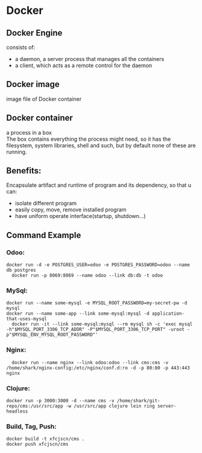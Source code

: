 # Docker

## Docker Engine
consists of:

* a daemon, a server process that manages all the containers
* a client, which acts as a remote control for the daemon
	
## Docker image
image file of Docker container

## Docker container
a process in a box  
The box contains everything the process might need, so it has the filesystem, system libraries, shell and such, but by default none of these are running. 


## Benefits:
Encapsulate artifact and runtime of program and its dependency, so that u can:

* isolate different program
* easily copy, move, remove installed program
* have uniform operate interface(startup, shutdown...)
            
        
## Command Example

### Odoo:  

  	docker run -d -e POSTGRES_USER=odoo -e POSTGRES_PASSWORD=odoo --name db postgres
	  docker run -p 8069:8069 --name odoo --link db:db -t odoo

### MySql:  

  	docker run --name some-mysql -e MYSQL_ROOT_PASSWORD=my-secret-pw -d mysql
  	docker run --name some-app --link some-mysql:mysql -d application-that-uses-mysql
	  docker run -it --link some-mysql:mysql --rm mysql sh -c 'exec mysql -h"$MYSQL_PORT_3306_TCP_ADDR" -P"$MYSQL_PORT_3306_TCP_PORT" -uroot -p"$MYSQL_ENV_MYSQL_ROOT_PASSWORD"'

### Nginx:  

	  docker run --name nginx --link odoo:odoo --link cms:cms -v /home/shark/nginx-config:/etc/nginx/conf.d:ro -d -p 80:80 -p 443:443 nginx
	
	
### Clojure:  

  	docker run -p 3000:3000 -d --name cms -v /home/shark/git-repo/cms:/usr/src/app -w /usr/src/app clojure lein ring server-headless
	
	
### Build, Tag, Push:  

    docker build -t xfcjscn/cms .
    docker push xfcjscn/cms





